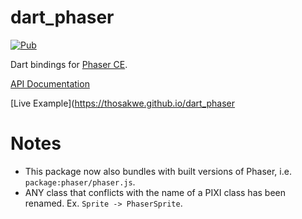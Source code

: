 # dart_phaser
[![Pub](https://img.shields.io/pub/v/phaser.svg)](https://pub.dartlang.org/packages/phaser)

Dart bindings for [Phaser CE](https://github.com/photonstorm/phaser-ce).

[API Documentation](https://thosakwe.github.io/dart_phaser)

[Live Example](https://thosakwe.github.io/dart_phaser

# Notes
* This package now also bundles with built versions of Phaser, i.e. `package:phaser/phaser.js`.
* ANY class that conflicts with the name of a PIXI class has been renamed. Ex. `Sprite -> PhaserSprite`.